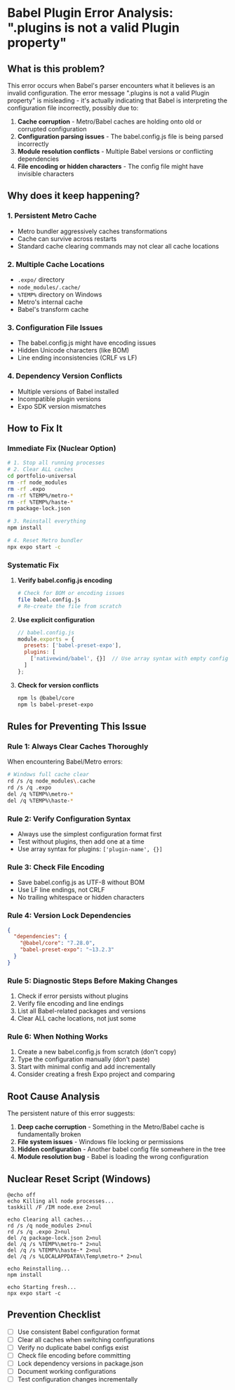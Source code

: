 # Babel Plugin Error Analysis: ".plugins is not a valid Plugin property"

## What is this problem?

This error occurs when Babel's parser encounters what it believes is an invalid configuration. The error message ".plugins is not a valid Plugin property" is misleading - it's actually indicating that Babel is interpreting the configuration file incorrectly, possibly due to:

1. **Cache corruption** - Metro/Babel caches are holding onto old or corrupted configuration
2. **Configuration parsing issues** - The babel.config.js file is being parsed incorrectly
3. **Module resolution conflicts** - Multiple Babel versions or conflicting dependencies
4. **File encoding or hidden characters** - The config file might have invisible characters

## Why does it keep happening?

### 1. **Persistent Metro Cache**
- Metro bundler aggressively caches transformations
- Cache can survive across restarts
- Standard cache clearing commands may not clear all cache locations

### 2. **Multiple Cache Locations**
- `.expo/` directory
- `node_modules/.cache/`
- `%TEMP%` directory on Windows
- Metro's internal cache
- Babel's transform cache

### 3. **Configuration File Issues**
- The babel.config.js might have encoding issues
- Hidden Unicode characters (like BOM)
- Line ending inconsistencies (CRLF vs LF)

### 4. **Dependency Version Conflicts**
- Multiple versions of Babel installed
- Incompatible plugin versions
- Expo SDK version mismatches

## How to Fix It

### Immediate Fix (Nuclear Option)
```bash
# 1. Stop all running processes
# 2. Clear ALL caches
cd portfolio-universal
rm -rf node_modules
rm -rf .expo
rm -rf %TEMP%/metro-*
rm -rf %TEMP%/haste-*
rm package-lock.json

# 3. Reinstall everything
npm install

# 4. Reset Metro bundler
npx expo start -c
```

### Systematic Fix
1. **Verify babel.config.js encoding**
   ```bash
   # Check for BOM or encoding issues
   file babel.config.js
   # Re-create the file from scratch
   ```

2. **Use explicit configuration**
   ```javascript
   // babel.config.js
   module.exports = {
     presets: ['babel-preset-expo'],
     plugins: [
       ['nativewind/babel', {}]  // Use array syntax with empty config
     ]
   };
   ```

3. **Check for version conflicts**
   ```bash
   npm ls @babel/core
   npm ls babel-preset-expo
   ```

## Rules for Preventing This Issue

### Rule 1: Always Clear Caches Thoroughly
When encountering Babel/Metro errors:
```bash
# Windows full cache clear
rd /s /q node_modules\.cache
rd /s /q .expo
del /q %TEMP%\metro-*
del /q %TEMP%\haste-*
```

### Rule 2: Verify Configuration Syntax
- Always use the simplest configuration format first
- Test without plugins, then add one at a time
- Use array syntax for plugins: `['plugin-name', {}]`

### Rule 3: Check File Encoding
- Save babel.config.js as UTF-8 without BOM
- Use LF line endings, not CRLF
- No trailing whitespace or hidden characters

### Rule 4: Version Lock Dependencies
```json
{
  "dependencies": {
    "@babel/core": "7.28.0",
    "babel-preset-expo": "~13.2.3"
  }
}
```

### Rule 5: Diagnostic Steps Before Making Changes
1. Check if error persists without plugins
2. Verify file encoding and line endings
3. List all Babel-related packages and versions
4. Clear ALL cache locations, not just some

### Rule 6: When Nothing Works
1. Create a new babel.config.js from scratch (don't copy)
2. Type the configuration manually (don't paste)
3. Start with minimal config and add incrementally
4. Consider creating a fresh Expo project and comparing

## Root Cause Analysis

The persistent nature of this error suggests:
1. **Deep cache corruption** - Something in the Metro/Babel cache is fundamentally broken
2. **File system issues** - Windows file locking or permissions
3. **Hidden configuration** - Another babel config file somewhere in the tree
4. **Module resolution bug** - Babel is loading the wrong configuration

## Nuclear Reset Script (Windows)
```batch
@echo off
echo Killing all node processes...
taskkill /F /IM node.exe 2>nul

echo Clearing all caches...
rd /s /q node_modules 2>nul
rd /s /q .expo 2>nul
del /q package-lock.json 2>nul
del /q /s %TEMP%\metro-* 2>nul
del /q /s %TEMP%\haste-* 2>nul
del /q /s %LOCALAPPDATA%\Temp\metro-* 2>nul

echo Reinstalling...
npm install

echo Starting fresh...
npx expo start -c
```

## Prevention Checklist
- [ ] Use consistent Babel configuration format
- [ ] Clear all caches when switching configurations  
- [ ] Verify no duplicate babel configs exist
- [ ] Check file encoding before committing
- [ ] Lock dependency versions in package.json
- [ ] Document working configurations
- [ ] Test configuration changes incrementally